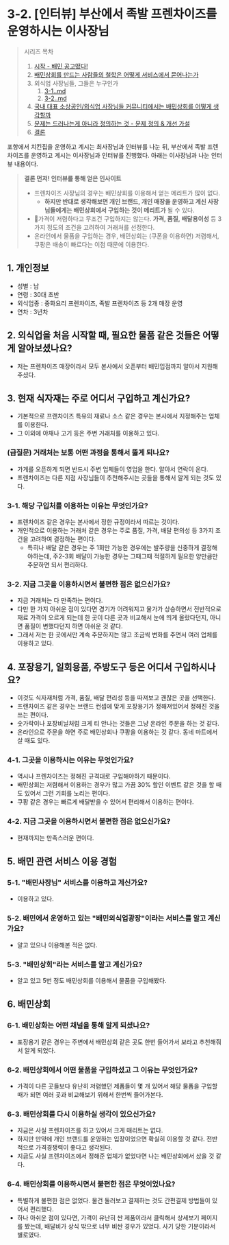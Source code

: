 # 3-2. \[인터뷰] 부산에서 족발 프렌차이즈를 운영하시는 이사장님

> 시리즈 목차&#x20;
>
> 1. [시작 - 배민 공고떴다!](1..md)
> 2. [배민상회를 만드는 사람들의 철학은 어떻게 서비스에서 묻어나는가 ](2.-and.md)
> 3. 외식업 사장님들, 그들은 누구인가&#x20;
>    1. [3-1..md](3-1..md "mention")
>    2. [3-2..md](3-2..md "mention")
> 4. [국내 대표 소상공인/외식업 사장님들 커뮤니티에서는 배민상회를 어떻게 생각할까 ](4.-less-than-greater-than.md)
> 5. [문제는 드러나는게 아니라 정의하는 것 - 문제 정의 & 개선 가설 ](5.-and.md)
> 6. [결론](6..md)&#x20;



포항에서 치킨집을 운영하고 계시는 최사장님과 인터뷰를 나눈 뒤, 부산에서 족발 프렌차이즈를 운영하고 계시는 이사장님과 인터뷰를 진행했다. 아래는 이사장님과 나눈 인터뷰 내용이다.&#x20;

> **결론 먼저! 인터뷰를 통해 얻은 인사이트**&#x20;
>
> * 프렌차이즈 사장님의 경우는 배민상회를 이용해서 얻는 메리트가 많이 없다.
>   * **하지만 반대로 생각해보면 개인 브랜드, 개인 매장을 운영하고 계신 사장님들에게는 배민상회에서 구입하는 것이 메리트가** 될 수 있다.&#x20;
> * 가격이 저렴하다고 무조건 구입하지는 않는다. **가격, 품질, 배달용이성** 등 3가지 정도의 조건을 고려하여 거래처를 선정한다.&#x20;
> * 온라인에서 물품을 구입하는 경우, 배민상회는 (쿠폰을 이용하면) 저렴해서, 쿠팡은 배송이 빠르다는 이점 때문에 이용한다.&#x20;

## 1. 개인정보

* 성별 : 남
* 연령 : 30대 초반
* 외식업종 : 중화요리 프렌차이즈, 족발 프렌차이즈 등 2개 매장 운영&#x20;
* 연차 : 3년차

## 2. 외식업을 처음 시작할 때, 필요한 물품 같은 것들은 어떻게 알아보셨나요?&#x20;

* 저는 프렌차이즈 매장이라서 모두 본사에서 오픈부터 배민입점까지 알아서 지원해주셨다.&#x20;

## 3. 현재 식자재는 주로 어디서 구입하고 계신가요?&#x20;

* 기본적으로 프랜차이즈 특유의 재료나 소스 같은 경우는 본사에서 지정해주는 업체를 이용한다.&#x20;
* 그 이외에 야채나 고기 등은 주변 거래처를 이용하고 있다.&#x20;

### (급질문) 거래처는 보통 어떤 과정을 통해서 뚫게 되나요?&#x20;

* 가게를 오픈하게 되면 반드시 주변 업체들이 영업을 한다. 알아서 연락이 온다.&#x20;
* 프렌차이즈는 다른 지점 사장님들이 추천해주시는 곳들을 통해서 알게 되는 것도 있다.&#x20;

### 3-1. 해당 구입처를 이용하는 이유는 무엇인가요?&#x20;

* 프렌차이즈 같은 경우는 본사에서 정한 규정이라서 따르는 것이다.&#x20;
* 개인적으로 이용하는 거래처 같은 경우는 주로 품질, 가격, 배달 편의성 등 3가지 조건을 고려하여 결정하는 편이다.&#x20;
  * 특히나 배달 같은 경우는 주 1회만 가능한 경우에는 발주량을 신중하게 결정해야하는데, 주2-3회 배달이 가능한 경우는 그때그때 적절하게 필요한 양만큼만 주문하면 되서 편리하다.&#x20;

### 3-2. 지금 그곳을 이용하시면서 불편한 점은 없으신가요?&#x20;

* 지금 거래처는 다 만족하는 편이다.&#x20;
* 다만 한 가지 아쉬운 점이 있다면 경기가 어려워지고 물가가 상승하면서 전반적으로 재료 가격이 오르게 되는데 한 곳이 다른 곳과 비교해서 눈에 띄게 올랐다던지, 아니면 품질이 변했다던지 하면 아쉬운 것 같다.&#x20;
* 그래서 저는 한 곳에서만 계속 주문하지는 않고 조금씩 변화를 주면서 여러 업체를 이용하고 있다.&#x20;

## 4. 포장용기, 일회용품, 주방도구 등은 어디서 구입하시나요?&#x20;

* 이것도 식자재처럼 가격, 품질, 배달 편리성 등을 따져보고 괜찮은 곳을 선택한다.&#x20;
* 프랜차이즈 같은 경우는 브랜드 컨셉에 맞게 포장용기가 정해져있어서 정해진 것을 쓰는 편이다.&#x20;
* 숫가락이나 포장비닐처럼 크게 티 안나는 것들은 그냥 온라인 주문을 하는 것 같다.&#x20;
* 온라인으로 주문을 하면 주로 배민상회나 쿠팡을 이용하는 것 같다. 동네 마트에서 살 때도 있다.&#x20;

### 4-1. 그곳을 이용하시는 이유는 무엇인가요?&#x20;

* 역시나 프렌차이즈는 정해진 규격대로 구입해야하기 때문이다.&#x20;
* 배민상회는 저렴해서 이용하는 경우가 많고 가끔 30% 할인 이벤트 같은 것을 할 때도 있어서 그런 기회를 노리는 편이다.&#x20;
* 쿠팡 같은 경우는 빠르게 배달받을 수 있어서 편리해서 이용하는 편이다.&#x20;

### 4-2. 지금 그곳을 이용하시면서 불편한 점은 없으신가요?&#x20;

* 현재까지는 만족스러운 편이다.&#x20;

## 5. 배민 관련 서비스 이용 경험

### 5-1. "배민사장님" 서비스를 이용하고 계신가요?&#x20;

* 이용하고 있다.&#x20;

### 5-2. 배민에서 운영하고 있는 "배민외식업광장"이라는 서비스를 알고 계신가요?

* 알고 있으나 이용해본 적은 없다. &#x20;

### 5-3. "배민상회"라는 서비스를 알고 계신가요?&#x20;

* 알고 있고 5번 정도 배민상회를 이용해서 물품을 구입해봤다.&#x20;

## 6. 배민상회

### 6-1. 배민상화는 어떤 채널을 통해 알게 되셨나요?&#x20;

* 포장용기 같은 경우는 주변에서 배민상회 같은 곳도 한번 들어가서 보라고 추천해줘서 알게 되었다.&#x20;

### 6-2. 배민상회에서 어떤 물품을 구입하셨고 그 이유는 무엇인가요?&#x20;

* 가격이 다른 곳들보다 유난히 저렴했던 제품들이 몇 개 있어서 해당 물품을 구입할 때가 되면 여러 곳과 비교해보기 위해서 한번씩 들어가본다.&#x20;

### 6-3. 배민상회를 다시 이용하실 생각이 있으신가요?&#x20;

* 지금은 사실 프렌차이즈를 하고 있어서 크게 매리트는 없다.&#x20;
* 하지만 만약에 개인 브랜드를 운영하는 입장이었으면 확실히 이용할 것 같다. 전반적으로 가격경쟁력이 좋다고 생각된다.&#x20;
* 지금도 사실 프렌차이즈에서 정해준 업체가 없었다면 나는 배민상회에서 샀을 것 같다.&#x20;

### 6-4. 배민상회를 이용하시면서 불편한 점은 무엇이었나요?

* 특별하게 불편한 점은 없었다. 물건 둘러보고 결제하는 것도 간편결제 방법들이 있어서 편리했다.&#x20;
* 하나 아쉬운 점이 있다면, 가격이 유난히 싼 제품이라서 클릭해서 상세보기 페이지를 봤는데, 배달비가 상식 밖으로 너무 비싼 경우가 있었다. 사기 당한 기분이라서 별로였다.&#x20;
